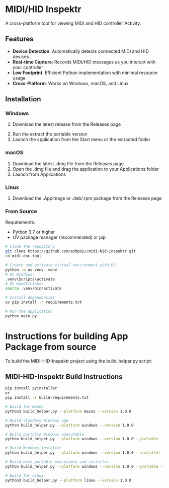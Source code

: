 # MIDI/HID Inspektr

A cross-platform tool for viewing MIDI and HID controller Activity.

## Features

- **Device Detection**: Automatically detects connected MIDI and HID devices
- **Real-time Capture**: Records MIDI/HID messages as you interact with your controller
- **Low Footprint**: Efficient Python implementation with minimal resource usage
- **Cross-Platform**: Works on Windows, macOS, and Linux

## Installation

### Windows

1. Download the latest release from the Releases page
<!-- 2. Run the installer or extract the portable version -->
2. Run the extract the portable version
3. Launch the application from the Start menu or the extracted folder

### macOS

1. Download the latest .dmg file from the Releases page
2. Open the .dmg file and drag the application to your Applications folder
3. Launch from Applications

### Linux

1. Download the .AppImage or .deb/.rpm package from the Releases page
<!-- 2. For .AppImage: Make executable with `chmod +x MIDIDocTool.AppImage` and run it
3. For .deb: Install with `sudo dpkg -i midi-doc-tool.deb`
4. For .rpm: Install with `sudo rpm -i midi-doc-tool.rpm` -->

### From Source

Requirements:
- Python 3.7 or higher
- UV package manager (recommended) or pip

```bash
# Clone the repository
git clone https://github.com/ashp8i//midi-hid-inspektr.git
cd midi-doc-tool

# Create and activate virtual environment with UV
python -m uv venv .venv
# On Windows:
.venv\Scripts\activate
# On macOS/Linux:
source .venv/bin/activate

# Install dependencies
uv pip install -r requirements.txt

# Run the application
python main.py
```

# Instructions for building App Package from source
To build the MIDI-HID-Inspektr project using the build_helper.py script:

## MIDI-HID-Inspektr Build Instructions

```bash
pip install pyinstaller
or
pip install -r build-requirements.txt

# Build for macOS
python3 build_helper.py --platform macos --version 1.0.0

# Build standard Windows app
python build_helper.py --platform windows --version 1.0.0

# Build portable Windows executable
python build_helper.py --platform windows --version 1.0.0 --portable

# Build Windows installer
python build_helper.py --platform windows --version 1.0.0 --installer

# Build both portable executable and installer
python build_helper.py --platform windows --version 1.0.0 --portable --installer

# Build for Linux
python3 build_helper.py --platform linux --version 1.0.0
```
